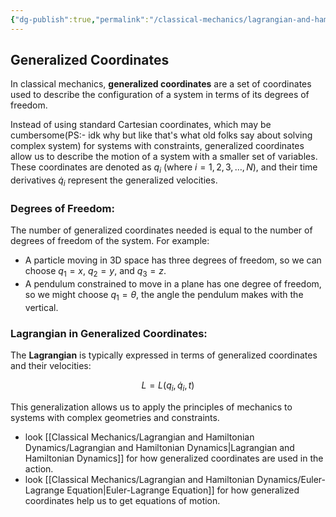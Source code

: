 ```yaml
---
{"dg-publish":true,"permalink":"/classical-mechanics/lagrangian-and-hamiltonian-dynamics/generalized-coordinates/"}
---
```


## Generalized Coordinates

In classical mechanics, **generalized coordinates** are a set of coordinates used to describe the configuration of a system in terms of its degrees of freedom.

Instead of using standard Cartesian coordinates, which may be cumbersome(PS:- idk why but like that's what old folks say about solving complex system) for systems with constraints, generalized coordinates allow us to describe the motion of a system with a smaller set of variables. These coordinates are denoted as $q_i$ (where $i = 1, 2, 3, \dots, N$), and their time derivatives $\dot{q}_i$ represent the generalized velocities.

### Degrees of Freedom:
The number of generalized coordinates needed is equal to the number of degrees of freedom of the system. For example:
- A particle moving in 3D space has three degrees of freedom, so we can choose $q_1 = x$, $q_2 = y$, and $q_3 = z$.
- A pendulum constrained to move in a plane has one degree of freedom, so we might choose $q_1 = \theta$, the angle the pendulum makes with the vertical.

### Lagrangian in Generalized Coordinates:
The **Lagrangian** is typically expressed in terms of generalized coordinates and their velocities:

$$
L = L(q_i, \dot{q}_i, t)
$$

This generalization allows us to apply the principles of mechanics to systems with complex geometries and constraints.

- look [[Classical Mechanics/Lagrangian and Hamiltonian Dynamics/Lagrangian and Hamiltonian Dynamics\|Lagrangian and Hamiltonian Dynamics]] for how generalized coordinates are used in the action.
- look [[Classical Mechanics/Lagrangian and Hamiltonian Dynamics/Euler-Lagrange Equation\|Euler-Lagrange Equation]] for how generalized coordinates help us to get equations of motion.

